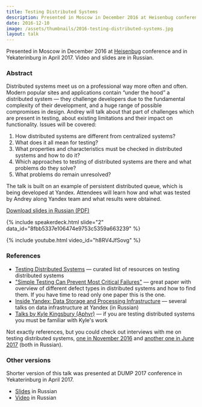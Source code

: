 ```yaml
---
title: Testing Distributed Systems
description: Presented in Moscow in December 2016 at Heisenbug conference and in Yekaterinburg in April 2017. Video and slides are in Russian.
date: 2016-12-10
image: /assets/thumbnails/2016-testing-distributed-systems.jpg
layout: talk
---
```


Presented in Moscow in December 2016
at [Heisenbug](http://2016.heisenbug-moscow.ru/en/talks/testirovanie-raspredelennyh-sistem/) conference and in
Yekaterinburg in April 2017. Video and slides are in Russian.

### Abstract

Distributed systems meet us on a professional way more often and often.
Modern popular sites and applications contain “under the hood”
a distributed system — they challenge developers due to the fundamental
complexity of their development, and a huge range of possible compromises in design.
Andrey will talk about that part of challenges which are present in testing,
about existing limitations and their impact on functionality.
Issues will be covered:

1. How distributed systems are different from centralized systems?
2. What does it all mean for testing?
3. What properties and characteristics must be checked in distributed systems and how to do it?
4. Which approaches to testing of distributed systems are there and what problems do they solve?
5. What problems do remain unresolved?

The talk is built on an example of persistent distributed queue, which is being developed at Yandex.
Attendees will learn how and what was tested by Andrey along Yandex team and what results were obtained.

[Download slides in Russian (PDF)](/assets/talks/2016-12-talk-testing-distributed-systems.pdf)

{% include speakerdeck.html slide="2" data_id="8fbb5337e106474e9753c5359a663239" %}

{% include youtube.html video_id="h8RV4JfSovg" %}

### References

- [Testing Distributed Systems](https://asatarin.github.io/testing-distributed-systems/) — curated list of resources on
  testing distributed systems
- ["Simple Testing Can Prevent Most Critical Failures"](https://www.usenix.org/conference/osdi14/technical-sessions/presentation/yuan) —
  great paper with overview of different defect types in distributed systems and how to find them. If you have time to
  read only one paper this is the one.
- [Inside Yandex: Data Storage and Processing Infrastructure](https://events.yandex.ru/events/meetings/15-oct-2016/) —
  several talks on data infrastructure at Yandex (in Russian)
- [Talks by Kyle Kingsbury (Aphyr)](http://jepsen.io/talks) — if you are testing distributed systems you must be
  familiar with Kyle's work

Not exactly references, but you could check out interviews with me on testing distributed
systems, [one in November 2016](https://habrahabr.ru/company/jugru/blog/313908/)
and [another one in June 2017](https://habrahabr.ru/company/jugru/blog/329974/) (both in Russian).

### Other versions

Shorter version of this talk was presented at DUMP 2017 conference in Yekaterinburg in April 2017.

- [Slides](https://speakerdeck.com/asatarin/tiestirovaniie-raspriedieliennykh-sistiem-dump-2017) in Russian
- [Video](https://youtu.be/QXtr30paTl8) in Russian
 

